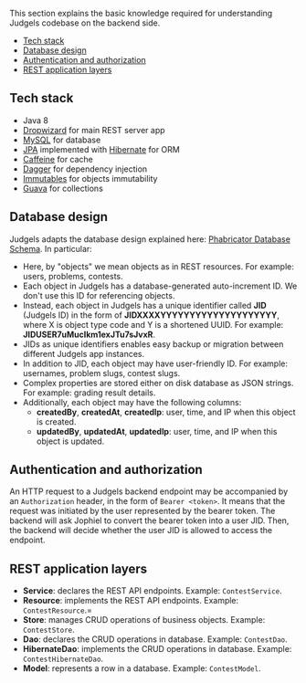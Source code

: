 This section explains the basic knowledge required for understanding Judgels codebase on the backend side.

- [Tech stack](#tech-stack)
- [Database design](#database-design)
- [Authentication and authorization](#authentication-and-authorization)
- [REST application layers](#rest-application-layers)

## Tech stack

- Java 8
- [Dropwizard](https://www.dropwizard.io/) for main REST server app
- [MySQL](https://www.mysql.com/) for database
- [JPA](https://en.wikipedia.org/wiki/Java_Persistence_API) implemented with [Hibernate](http://hibernate.org/orm/) for ORM
- [Caffeine](https://github.com/ben-manes/caffeine) for cache
- [Dagger](https://google.github.io/dagger/) for dependency injection
- [Immutables](https://immutables.github.io/) for objects immutability
- [Guava](https://github.com/google/guava) for collections

## Database design

Judgels adapts the database design explained here: [Phabricator Database Schema](https://secure.phabricator.com/book/phabcontrib/article/database/). In particular:

- Here, by "objects" we mean objects as in REST resources. For example: users, problems, contests.
- Each object in Judgels has a database-generated auto-increment ID. We don't use this ID for referencing objects.
- Instead, each object in Judgels has a unique identifier called **JID** (Judgels ID) in the form of **JIDXXXXYYYYYYYYYYYYYYYYYYYY**, where X is object type code and Y is a shortened UUID. For example: **JIDUSER7uMucIkm1exJTu7sJvxR**.
- JIDs as unique identifiers enables easy backup or migration between different Judgels app instances.
- In addition to JID, each object may have user-friendly ID. For example: usernames, problem slugs, contest slugs.
- Complex properties are stored either on disk database as JSON strings. For example: grading result details.
- Additionally, each object may have the following columns:
  - **createdBy**, **createdAt**, **createdIp**: user, time, and IP when this object is created.
  - **updatedBy**, **updatedAt**, **updatedIp**: user, time, and IP when this object is updated.

## Authentication and authorization

An HTTP request to a Judgels backend endpoint may be accompanied by an `Authorization` header, in the form of `Bearer <token>`. It means that the request was initiated by the user represented by the bearer token. The backend will ask Jophiel to convert the bearer token into a user JID. Then, the backend will decide whether the user JID is allowed to access the endpoint. 

## REST application layers

- **Service**: declares the REST API endpoints. Example: `ContestService`.
- **Resource**: implements the REST API endpoints. Example: `ContestResource`.=
- **Store**: manages CRUD operations of business objects. Example: `ContestStore`.
- **Dao**: declares the CRUD operations in database. Example: `ContestDao`.
- **HibernateDao**: implements the CRUD operations in database. Example: `ContestHibernateDao`.
- **Model**: represents a row in a database. Example: `ContestModel`.